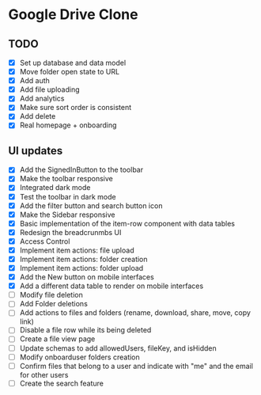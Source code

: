 # Google Drive Clone

## TODO

- [x] Set up database and data model
- [x] Move folder open state to URL
- [x] Add auth
- [x] Add file uploading
- [x] Add analytics
- [x] Make sure sort order is consistent
- [x] Add delete
- [x] Real homepage + onboarding

## UI updates

- [x] Add the SignedInButton to the toolbar
- [x] Make the toolbar responsive
- [x] Integrated dark mode
- [x] Test the toolbar in dark mode
- [x] Add the filter button and search button icon
- [x] Make the Sidebar responsive
- [x] Basic implementation of the item-row component with data tables
- [x] Redesign the breadcrunmbs UI
- [x] Access Control
- [x] Implement item actions: file upload
- [x] Implement item actions: folder creation
- [x] Implement item actions: folder upload
- [x] Add the New button on mobile interfaces
- [x] Add a different data table to render on mobile interfaces
- [ ] Modify file deletion
- [ ] Add Folder deletions
- [ ] Add actions to files and folders (rename, download, share, move, copy link)
- [ ] Disable a file row while its being deleted
- [ ] Create a file view page
- [ ] Update schemas to add allowedUsers, fileKey, and isHidden
- [ ] Modify onboarduser folders creation
- [ ] Confirm files that belong to a user and indicate with "me" and the email for other users
- [ ] Create the search feature
